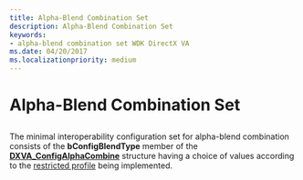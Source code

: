 ```yaml
---
title: Alpha-Blend Combination Set
description: Alpha-Blend Combination Set
keywords:
- alpha-blend combination set WDK DirectX VA
ms.date: 04/20/2017
ms.localizationpriority: medium
---
```


# Alpha-Blend Combination Set


## <span id="ddk_alpha_blend_combination_set_gg"></span><span id="DDK_ALPHA_BLEND_COMBINATION_SET_GG"></span>


The minimal interoperability configuration set for alpha-blend combination consists of the **bConfigBlendType** member of the [**DXVA\_ConfigAlphaCombine**](/windows-hardware/drivers/ddi/dxva/ns-dxva-_dxva_configalphacombine) structure having a choice of values according to the [restricted profile](restricted-profiles.md) being implemented.

 

